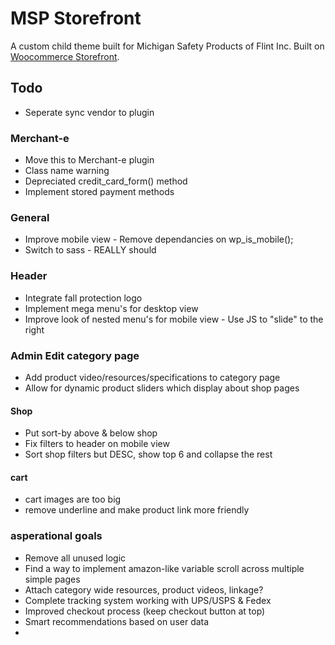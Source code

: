 # MSP Storefront
A custom child theme built for Michigan Safety Products of Flint Inc. Built on [Woocommerce Storefront](https://github.com/woocommerce/storefront).

## Todo
- Seperate sync vendor to plugin

### Merchant-e
- Move this to Merchant-e plugin
- Class name warning
- Depreciated credit_card_form() method
- Implement stored payment methods

### General
- Improve mobile view - Remove dependancies on wp_is_mobile();
- Switch to sass - REALLY should

### Header
- Integrate fall protection logo
- Implement mega menu's for desktop view
- Improve look of nested menu's for mobile view - Use JS to "slide" to the right

### Admin Edit category page
- Add product video/resources/specifications to category page
- Allow for dynamic product sliders which display about shop pages


#### Shop
- Put sort-by above & below shop
- Fix filters to header on mobile view
- Sort shop filters but DESC, show top 6 and collapse the rest

#### cart
- cart images are too big
- remove underline and make product link more friendly

### asperational goals
- Remove all unused logic
- Find a way to implement amazon-like variable scroll across multiple simple pages
- Attach category wide resources, product videos, linkage?
- Complete tracking system working with UPS/USPS & Fedex
- Improved checkout process (keep checkout button at top)
- Smart recommendations based on user data
- 
